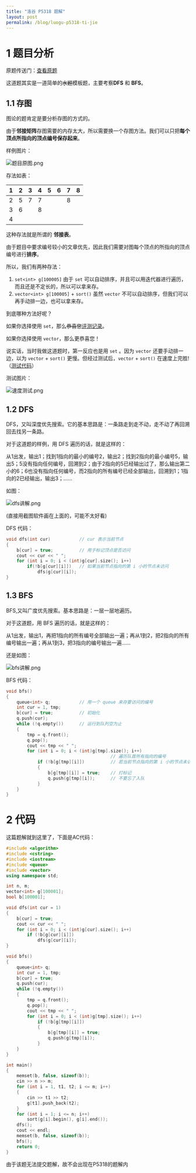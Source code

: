 ```yaml
---
title: "洛谷 P5318 题解"
layout: post
permalink: /blog/luogu-p5318-ti-jie
---
```


# 1 题目分析

原题传送门：[查看原题](https://www.luogu.com.cn/problem/P5318)

这道题其实是一道简单的~~水题~~模板题，主要考察**DFS** 和 **BFS**。

## 1.1 存图

图论的题肯定是要分析存图的方式的。

由于**邻接矩阵**存图需要的内存太大，所以需要换一个存图方法。我们可以只把**每个顶点所指向的顶点编号保存起来**。

样例图片：

![题目原图.png](https://i.loli.net/2020/05/02/ecbs5MLzk3gtC1w.png)

存法如表：

|   1   |   2   |   3   |   4   |   5   |   6   |   7   |   8   |
| :---: | :---: | :---: | :---: | :---: | :---: | :---: | :---: |
|   2   |   5   |   7   |   7   |       |       |   8   |       |
|   3   |   6   |       |   8   |       |       |       |       |
|   4   |       |       |       |       |       |       |       |

这种存法就是所谓的 **邻接表**。

由于题目中要求编号较小的文章优先，因此我们需要对图每个顶点的所指向的顶点编号进行**排序**。

所以，我们有两种存法：

1. `set<int> g[100005]` 由于 `set` 可以自动排序，并且可以用迭代器进行遍历，而且还是不定长的，所以可以拿来存。
2. `vector<int> g[100005]` + `sort()` 虽然 `vector` 不可以自动排序，但我们可以再手动排一边，也可以拿来存。

到底哪种方法好呢？

如果你选择使用 `set`，那么~~恭喜您~~[评测记录](https://www.luogu.com.cn/record/32317182)。

如果你选择使用 `vector`，那么更恭喜您！

说实话，当时我做这道题时，第一反应也是用 `set` 。因为 `vector` 还要手动排一边，以为 `vector` + `sort()` 更慢。但经过测试后，`vector` + `sort()` 在速度上完胜!（[测试代码](https://www.luogu.com.cn/paste/avs0gs8t)）

测试图片：

![速度测试.png](https://i.loli.net/2020/05/02/4dMa9E2Jmh7VrvO.png)

## 1.2 DFS

DFS，又叫深度优先搜索。它的基本思路是：一条路走到走不动，走不动了再回溯回去找另一条路。

对于这道题的样例，用 DFS 遍历的话，就是这样的：

从1出发，输出1；找到1指向的最小的编号2，输出2；找到2指向的最小编号5，输出5；5没有指向任何编号，回溯到2；由于2指向的5已经输出过了，那么输出第二小的6；6也没有指向任何编号，而2指向的所有编号已经全部输出，回溯到1；1指向的2已经输出，输出3；……

如图：

![dfs讲解.png](https://i.loli.net/2020/05/02/tbzSsR3OA1Cx8Wf.png)

(直接用截图软件画在上面的，可能不太好看)

DFS 代码：

```cpp
void dfs(int cur)           // cur 表示当前节点
{
    b[cur] = true;          // 用于标记顶点是否访问
    cout << cur << " ";
    for (int i = 0; i < (int)g[cur].size(); i++)
        if(!b[g[cur][i]])   // 如果当前节点指向的第 i 小的节点未访问
            dfs(g[cur][i]);
}
```

## 1.3 BFS

BFS,又叫广度优先搜索。基本思路是：一层一层地遍历。

对于这道题，用 BFS 遍历的话，就是这样的：

从1出发，输出1，再把1指向的所有编号全部输出一遍；再从1到2，把2指向的所有编号输出一遍；再从1到3，把3指向的编号输出一遍……

还是如图：

![bfs讲解.png](https://i.loli.net/2020/05/02/J9u6zAnCMsIKFcb.png)

BFS 代码：

```cpp
void bfs()
{
    queue<int> q;           // 用一个 queue 来存要访问的编号
    int cur = 1, tmp;
    b[cur] = true;          // 初始化
    q.push(cur);
    while (!q.empty())      // 运行到队列空为止
    {
        tmp = q.front();
        q.pop();
        cout << tmp << " ";
        for (int i = 0; i < (int)g[tmp].size(); i++) 
                                        // 遍历队首所有指向的编号
            if (!b[g[tmp][i]])          // 若当前节点指向的第 i 小的节点未访问
            {
                b[g[tmp][i]] = true;    // 打标记
                q.push(g[tmp][i]);      // 不要忘了入队
            }
    }
}
```

# 2 代码

这篇题解就到这里了，下面是AC代码：

```cpp
#include <algorithm>
#include <cstring>
#include <iostream>
#include <queue>
#include <vector>
using namespace std;

int n, m;
vector<int> g[100001];
bool b[100001];

void dfs(int cur = 1)
{
    b[cur] = true;
    cout << cur << " ";
    for (int i = 0; i < (int)g[cur].size(); i++)
        if (!b[g[cur][i]])
            dfs(g[cur][i]);
}

void bfs()
{
    queue<int> q;
    int cur = 1, tmp;
    b[cur] = true;
    q.push(cur);
    while (!q.empty())
    {
        tmp = q.front();
        q.pop();
        cout << tmp << " ";
        for (int i = 0; i < (int)g[tmp].size(); i++)
            if (!b[g[tmp][i]])
            {
                b[g[tmp][i]] = true;
                q.push(g[tmp][i]);
            }
    }
}

int main()
{
    memset(b, false, sizeof(b));
    cin >> n >> m;
    for (int i = 1, t1, t2; i <= m; i++)
    {
        cin >> t1 >> t2;
        g[t1].push_back(t2);
    }
    for (int i = 1; i <= n; i++)
        sort(g[i].begin(), g[i].end());
    dfs();
    cout << endl;
    memset(b, false, sizeof(b));
    bfs();
    return 0;
}

```

由于该题无法提交题解，故不会出现在P5318的题解内

